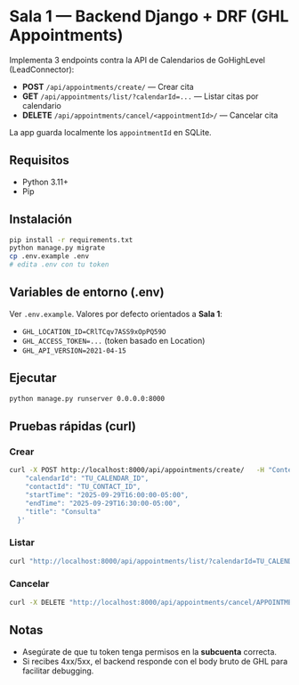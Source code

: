 
# Sala 1 — Backend Django + DRF (GHL Appointments)

Implementa 3 endpoints contra la API de Calendarios de GoHighLevel (LeadConnector):

- **POST** `/api/appointments/create/` — Crear cita
- **GET** `/api/appointments/list/?calendarId=...` — Listar citas por calendario
- **DELETE** `/api/appointments/cancel/<appointmentId>/` — Cancelar cita

La app guarda localmente los `appointmentId` en SQLite.

## Requisitos
- Python 3.11+
- Pip

## Instalación
```bash
pip install -r requirements.txt
python manage.py migrate
cp .env.example .env
# edita .env con tu token
```

## Variables de entorno (.env)
Ver `.env.example`. Valores por defecto orientados a **Sala 1**:

- `GHL_LOCATION_ID=CRlTCqv7ASS9xOpPQ59O`
- `GHL_ACCESS_TOKEN=...` (token basado en Location)
- `GHL_API_VERSION=2021-04-15`

## Ejecutar
```bash
python manage.py runserver 0.0.0.0:8000
```

## Pruebas rápidas (curl)
### Crear
```bash
curl -X POST http://localhost:8000/api/appointments/create/   -H "Content-Type: application/json"   -d '{
    "calendarId": "TU_CALENDAR_ID",
    "contactId": "TU_CONTACT_ID",
    "startTime": "2025-09-29T16:00:00-05:00",
    "endTime": "2025-09-29T16:30:00-05:00",
    "title": "Consulta"
  }'
```

### Listar
```bash
curl "http://localhost:8000/api/appointments/list/?calendarId=TU_CALENDAR_ID"
```

### Cancelar
```bash
curl -X DELETE "http://localhost:8000/api/appointments/cancel/APPOINTMENT_ID"
```

## Notas
- Asegúrate de que tu token tenga permisos en la **subcuenta** correcta.
- Si recibes 4xx/5xx, el backend responde con el body bruto de GHL para facilitar debugging.
